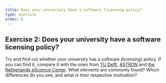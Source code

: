 ```yaml
---
title: Does your university have a software licensing policy?
type: exercise
order: 6
---
```


## Exercise 2: Does your university have a software licensing policy?
Try and find out whether your university has a software (licensing) policy. If you can find it, compare it with the ones from [TU Delft](https://zenodo.org/record/4629662), [ASTRON](https://zenodo.org/records/7307162) and [the Netherlands eScience Center](https://www.esciencecenter.nl/wp-content/uploads/2020/05/nlesc_ip_policy_2017.pdf). What elements are commonly found? Which differences do you see, and what is their respective motivation?

